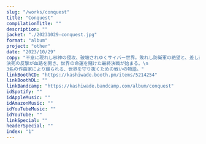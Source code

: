 ```yaml
---
slug: "/works/conquest"
title: "Conquest"
compilationTitle: ""
description: ""
jacket: "./20231029-conquest.jpg"
format: "album"
project: "other"
date: "2023/10/29"
copy: "不意に現れし邪神の侵攻、破壊されゆくサイバー世界。敗れし防衛軍の絶望と、差し込む一筋の光明。\n
決死の反撃が血路を開き、世界の命運を賭けた最終決戦が始まる。\n
3名の作曲家により綴られる、世界を守り抜くための戦いの物語。"
linkBoothCD: "https://kashiwade.booth.pm/items/5214254"
linkBoothDL: ""
linkBandcamp: "https://kashiwade.bandcamp.com/album/conquest"
idSpotify: ""
idAppleMusic: ""
idAmazonMusic: ""
idYouTubeMusic: ""
idYouTube: ""
linkSpecial: ""
headerSpecial: ""
index: "1"
---
```

